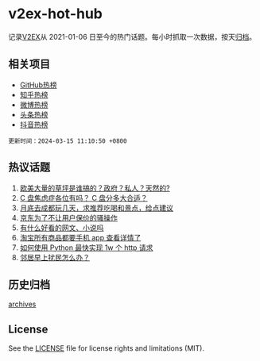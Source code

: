 # v2ex-hot-hub

 记录[V2EX](https://www.v2ex.com/)从 2021-01-06 日至今的热门话题。每小时抓取一次数据，按天[归档](archives)。
 
 ## 相关项目

- [GitHub热榜](https://github.com/lonnyzhang423/github-hot-hub)
- [知乎热榜](https://github.com/lonnyzhang423/zhihu-hot-hub)
- [微博热榜](https://github.com/lonnyzhang423/weibo-hot-hub)
- [头条热榜](https://github.com/lonnyzhang423/toutiao-hot-hub)
- [抖音热榜](https://github.com/lonnyzhang423/douyin-hot-hub)


 `更新时间：2024-03-15 11:10:50 +0800`

## 热议话题

1. [欧美大量的草坪是谁搞的？政府？私人？天然的?](https://www.v2ex.com/t/1023720)
1. [C 盘焦虑症各位有吗？ C 盘分多大合适？](https://www.v2ex.com/t/1023651)
1. [月底去成都玩几天，求推荐吃喝和景点，给点建议](https://www.v2ex.com/t/1023601)
1. [京东为了不让用户保价的骚操作](https://www.v2ex.com/t/1023544)
1. [有什么好看的网文、小说吗](https://www.v2ex.com/t/1023699)
1. [淘宝所有商品都要手机 app 查看详情了](https://www.v2ex.com/t/1023588)
1. [如何使用 Python 最快实现 1w 个 http 请求](https://www.v2ex.com/t/1023545)
1. [邻居早上扰民怎么办？](https://www.v2ex.com/t/1023831)

## 历史归档

[archives](archives)

## License

See the [LICENSE](LICENSE) file for license rights and limitations (MIT).
